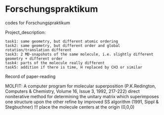 # Forschungspraktikum
codes for Forschungspraktikum

Project_description:

    task1: same geometry, but different atomic ordering
    task2: same geometry, but different order and global rotation/translation different
    task3: 2 MD-snapshots of the same molecule, i.e. slightly different geometry + different order
    task4: parts of the molecule really different
    task5: addition if there is time, H replaced by CH3 or similar


Record of paper-reading

MOLFIT: A computer program for molecular superposition (P.K.Redington, Computers & Chemistry, Volume 16, Issue 3, 1992, 217-222)
    direct noniterative method for determining the unitary matrix which superimposes one structure upon the other
    refine by improved SS algorithm (1991, Sippl & Stegbuchner)
    !!! place the molecule centers at the origin (0,0,0)
